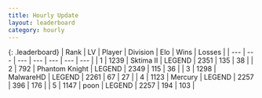```yaml
---
title: Hourly Update
layout: leaderboard
category: hourly
---
```


{: .leaderboard}
| Rank | LV | Player | Division | Elo | Wins | Losses |
| --- | --- | --- | --- | --- | --- | --- |
| <span data-change="1">1</span> | 1239 | <span title="ID: 402846">Sktima II</span> | LEGEND | <span data-change="18">2351</span> | <span data-change="3">135</span> | <span data-change="0">38</span> |
| <span data-change="-1">2</span> | 792 | <span title="ID: 742939">Phantom Knight</span> | LEGEND | <span data-change="0">2349</span> | <span data-change="0">115</span> | <span data-change="0">36</span> |
| <span data-change="2">3</span> | 1298 | <span title="ID: 261794">MalwareHD</span> | LEGEND | <span data-change="6">2261</span> | <span data-change="1">67</span> | <span data-change="0">27</span> |
| <span data-change="0">4</span> | 1123 | <span title="ID: 692745">Mercury</span> | LEGEND | <span data-change="0">2257</span> | <span data-change="0">396</span> | <span data-change="0">176</span> |
| <span data-change="-2">5</span> | 1147 | <span title="ID: 540690">poon</span> | LEGEND | <span data-change="-7">2257</span> | <span data-change="0">194</span> | <span data-change="1">103</span> |
